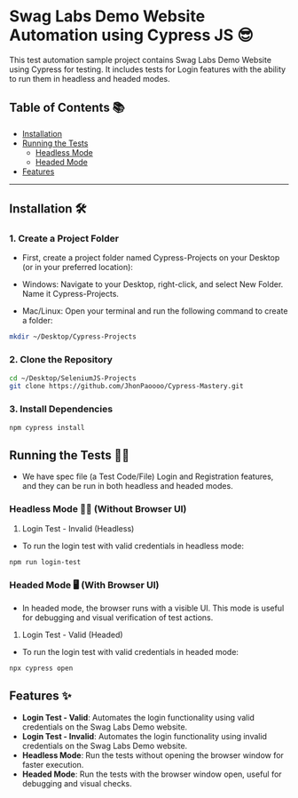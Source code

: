 # Swag Labs Demo Website Automation using Cypress JS 😎
  This test automation sample project contains Swag Labs Demo Website using Cypress for testing. It includes tests for Login features with the ability to run them in headless and headed modes. 

  ## Table of Contents 📚

- [Installation](#installation)
- [Running the Tests](#running-the-tests)
  - [Headless Mode](#headless-mode)
  - [Headed Mode](#headed-mode)
- [Features](#features)

---

## Installation 🛠️

### 1. Create a Project Folder
- First, create a project folder named Cypress-Projects on your Desktop (or in your preferred location):

- Windows: Navigate to your Desktop, right-click, and select New Folder. Name it Cypress-Projects.

- Mac/Linux: Open your terminal and run the following command to create a folder:

```bash
mkdir ~/Desktop/Cypress-Projects
```
### 2. Clone the Repository

```bash
cd ~/Desktop/SeleniumJS-Projects
git clone https://github.com/JhonPaoooo/Cypress-Mastery.git
```
### 3. Install Dependencies

```bash
npm cypress install
```

## Running the Tests 🏃‍♂️
- We have spec file (a Test Code/File) Login and Registration features, and they can be run in both headless and headed modes.

### Headless Mode 🧑‍💻 (Without Browser UI)

1. Login Test - Invalid (Headless)
- To run the login test with valid credentials in headless mode:

```bash
npm run login-test
```
### Headed Mode 🖥️ (With Browser UI)
- In headed mode, the browser runs with a visible UI. This mode is useful for debugging and visual verification of test actions.

1. Login Test - Valid (Headed)
- To run the login test with valid credentials in headed mode:

```bash
npx cypress open
```


## Features ✨

- **Login Test - Valid**: Automates the login functionality using valid credentials on the Swag Labs Demo website.
- **Login Test - Invalid**: Automates the login functionality using invalid credentials on the Swag Labs Demo website.
- **Headless Mode**: Run the tests without opening the browser window for faster execution.
- **Headed Mode**: Run the tests with the browser window open, useful for debugging and visual checks.
